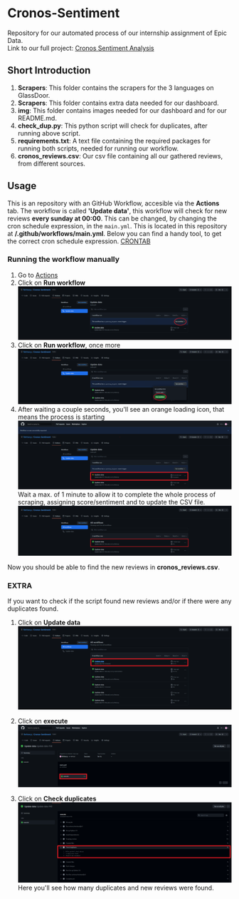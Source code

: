 # Cronos-Sentiment

Repository for our automated process of our internship assignment of Epic Data. <br>
Link to our full project: [Cronos Sentiment Analysis](https://github.com/davidwong19/cronos-sentiment-analyse.git)

## Short Introduction
1. **Scrapers**: This folder contains the scrapers for the 3 languages on GlassDoor.
2. **Scrapers**: This folder contains extra data needed for our dashboard.
3. **img**: This folder contains images needed for our dashboard and for our README.md.
4. **check_dup.py**: This python script will check for duplicates, after running above script.
5. **requirements.txt**: A text file containing the required packages for running both scripts, needed for running our workflow.
6. **cronos_reviews.csv**: Our csv file containing all our gathered reviews, from different sources.

## Usage
This is an repository with an GitHub Workflow, accesible via the **Actions** tab.
The workflow is called **'Update data'**, this workflow will check for new reviews **every sunday at 00:00**.
This can be changed, by changing the cron schedule expression, in the `main.yml`. This is located in this repository at **/.github/workflows/main.yml**.
Below you can find a handy tool, to get the correct cron schedule expression.
[CRONTAB](https://crontab.guru/#0_0_*_*_0)

### Running the workflow manually
1. Go to [Actions](https://github.com/Rehtsecp/Cronos-Sentiment/actions/workflows/main.yml)
2. Click on **Run workflow**
![Run Workflow 1](img/workflow1.png)
3. Click on **Run workflow**, once more
![Run Workflow 2](img/workflow2.png)
4. After waiting a couple seconds, you'll see an orange loading icon, that means the process is starting
![Start Workflow](img/w3.png)
Wait a max. of 1 minute to allow it to complete the whole process of scraping, assigning score/sentiment and to update the CSV file.
![Complete](img/w4.png)

Now you should be able to find the new reviews in **cronos_reviews.csv**.

### EXTRA
If you want to check if the script found new reviews and/or if there were any duplicates found. 

1. Click on **Update data**
![Extra 1](img/extra1.png)

2. Click on **execute**
![Extra 2](img/extra2.png)

3. Click on **Check duplicates**
![Extra 3](img/x3.png)
Here you'll see how many duplicates and new reviews were found.
